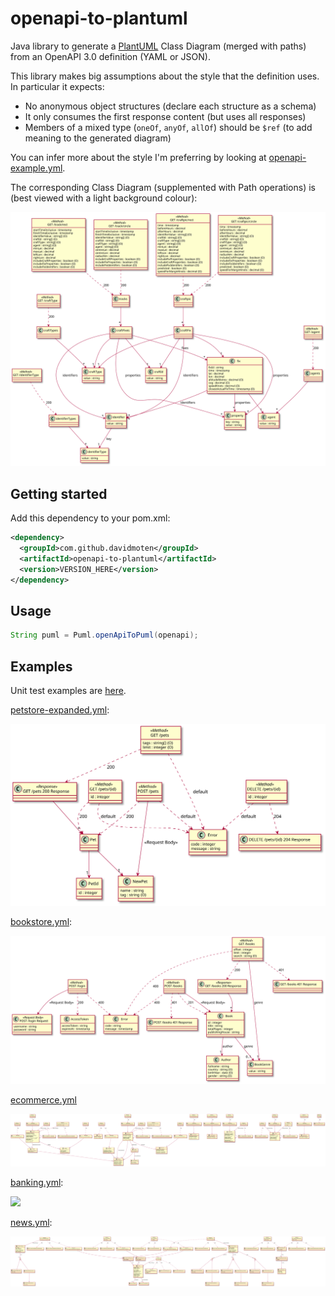# openapi-to-plantuml
Java library to generate a [PlantUML](https://plantuml.com) Class Diagram (merged with paths) from an OpenAPI 3.0 definition (YAML or JSON).

This library makes big assumptions about the style that the definition uses. In particular it expects:

* No anonymous object structures (declare each structure as a schema)
* It only consumes the first response content (but uses all responses) 
* Members of a mixed type (`oneOf`, `anyOf`, `allOf`) should be `$ref` (to add meaning to the generated diagram)

You can infer more about the style I'm preferring by looking at [openapi-example.yml](src/test/resources/openapi-example.yml). 

The corresponding Class Diagram (supplemented with Path operations) is (best viewed with a light background colour):

<img style="background-color:white" src="src/docs/openapi-example.svg"/>

## Getting started
Add this dependency to your pom.xml:

```xml
<dependency>
  <groupId>com.github.davidmoten</groupId>
  <artifactId>openapi-to-plantuml</artifactId>
  <version>VERSION_HERE</version>
</dependency>
```

## Usage

```java
String puml = Puml.openApiToPuml(openapi);
```

## Examples

Unit test examples are [here](src/docs/examples.md).

[petstore-expanded.yml](src/test/resources/inputs/petstore-expanded.yml):

<img src="src/docs/tests/petstore-expanded.puml.svg"/>

[bookstore.yml](src/test/resources/demos/bookstore.yml):

<img src="src/docs/demos/bookstore.svg"/>

[ecommerce.yml](src/test/resources/demos/ecommerce.yml)

<img src="src/docs/demos/ecommerce.svg"/>

[banking.yml](src/test/resources/demos/banking.yml):

<img src="src/docs/demos/banking.svg"/>

[news.yml](src/test/resources/demos/news.yml):

<img src="src/docs/demos/news.svg"/>

